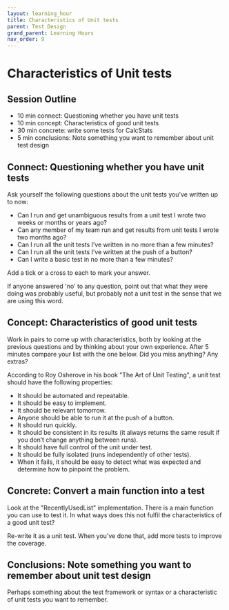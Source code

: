 ```yaml
---
layout: learning_hour
title: Characteristics of Unit tests
parent: Test Design
grand_parent: Learning Hours
nav_order: 9
---
```


# Characteristics of Unit tests

## Session Outline

* 10 min connect: Questioning whether you have unit tests 
* 10 min concept: Characteristics of good unit tests
* 30 min concrete: write some tests for CalcStats
* 5 min conclusions: Note something you want to remember about unit test design

## Connect: Questioning whether you have unit tests

Ask yourself the following questions about the unit tests you’ve written up to now:

- Can I run and get unambiguous results from a unit test I wrote two weeks or months or years ago?
- Can any member of my team run and get results from unit tests I wrote two months ago?
- Can I run all the unit tests I’ve written in no more than a few minutes?
- Can I run all the unit tests I’ve written at the push of a button?
- Can I write a basic test in no more than a few minutes?

Add a tick or a cross to each to mark your answer.

If anyone answered 'no' to any question, point out that what they were doing was probably useful, but probably not a unit test in the sense that we are using this word.

## Concept: Characteristics of good unit tests

Work in pairs to come up with characteristics, both by looking at the previous questions and by thinking about your own experience. After 5 minutes compare your list with the one below. Did you miss anything? Any extras?

According to Roy Osherove in his book "The Art of Unit Testing", a unit test should have the following properties:

- It should be automated and repeatable.
- It should be easy to implement.
- It should be relevant tomorrow.
- Anyone should be able to run it at the push of a button.
- It should run quickly.
- It should be consistent in its results (it always returns the same result if you don’t change anything between runs).
- It should have full control of the unit under test.
- It should be fully isolated (runs independently of other tests).
- When it fails, it should be easy to detect what was expected and determine how to pinpoint the problem.

## Concrete: Convert a main function into a test

Look at the "RecentlyUsedList" implementation. There is a main function you can use to test it. In what ways does this not fulfil the characteristics of a good unit test?

Re-write it as a unit test. When you've done that, add more tests to improve the coverage.

## Conclusions: Note something you want to remember about unit test design
Perhaps something about the test framework or syntax or a characteristic of unit tests you want to remember.

